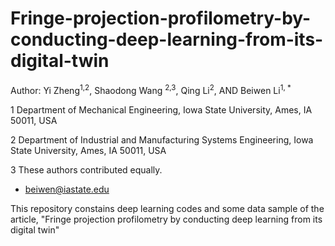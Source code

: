 # Fringe-projection-profilometry-by-conducting-deep-learning-from-its-digital-twin
Author: Yi Zheng<sup>1,2</sup>, Shaodong Wang <sup>2,3</sup>, Qing Li<sup>2</sup>, AND Beiwen Li<sup>1, *</sup>

1 Department of Mechanical Engineering, Iowa State University, Ames, IA 50011, USA

2 Department of Industrial and Manufacturing Systems Engineering, Iowa State University, Ames, IA 50011, USA

3 These authors contributed equally.

* beiwen@iastate.edu

This repository constains deep learning codes and some data sample of the article, "Fringe projection profilometry by conducting
deep learning from its digital twin"
